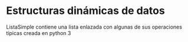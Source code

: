# Estructuras dinámicas de datos

ListaSimple contiene una lista enlazada con algunas de sus operaciones típicas creada en python 3
